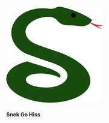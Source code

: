 ![Snek Logo](https://raw.githubusercontent.com/SnekCrypto/Snek/gh-pages/LOGO.png "SNEK")

#### Snek Go Hiss
